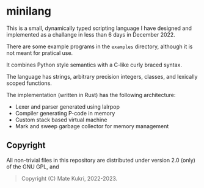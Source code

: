 # minilang

This is a small, dynamically typed scripting language I have designed and implemented as a challange in less than 6 days in December 2022.

There are some example programs in the `examples` directory, although it is not meant for pratical use.

It combines Python style semantics with a C-like curly braced syntax.


The language has strings, arbitrary precision integers, classes, and lexically scoped functions.

The implementation (written in Rust) has the following architecture:

* Lexer and parser generated using lalrpop
* Compiler generating P-code in memory
* Custom stack based virtual machine
* Mark and sweep garbage collector for memory management

## Copyright
All non-trivial files in this repository are distributed under version 2.0 (only) of the GNU GPL, and
> Copyright (C) Mate Kukri, 2022-2023.
